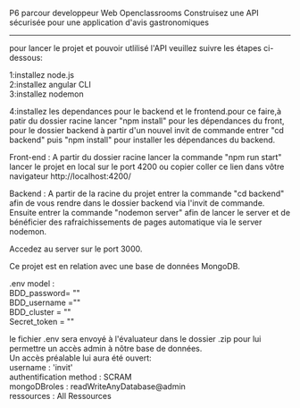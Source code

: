 P6 parcour developpeur Web Openclassrooms Construisez une API sécurisée pour une application d'avis gastronomiques

______________________________________________________________________________
pour lancer le projet et pouvoir utlilisé l'API veuillez suivre les étapes ci-dessous:

1:installez node.js  
2:installez angular CLI  
3:installez nodemon 


4:installez les dependances pour le backend et le frontend.pour ce faire,à patir du dossier racine lancer "npm install" pour les dépendances du front,
pour le dossier backend à partir d'un nouvel invit de commande entrer "cd backend" puis "npm install" pour installer les dépendances du backend.

Front-end : A partir du dossier racine lancer la commande "npm run start"
lancer le projet en local sur le port 4200 ou copier coller ce lien dans vôtre navigateur http://localhost:4200/

Backend : A partir de la racine du projet entrer la commande "cd backend" afin de vous rendre dans le dossier backend via l'invit de commande.
Ensuite entrer la commande "nodemon server" afin de lancer le server et de bénéficier des rafraichissements de pages automatique via le server nodemon.

Accedez au server sur le port 3000.

Ce projet est en relation avec une base de données MongoDB.

.env model :   
BDD_password= ""  
BDD_username =""  
BDD_cluster = ""  
Secret_token = ""  

le fichier .env sera envoyé à l'évaluateur dans le dossier .zip pour lui permettre un accès admin à nôtre base de données.  
Un accès préalable lui aura été ouvert:  
 username : 'invit'  
 authentification method : SCRAM   
 mongoDBroles : readWriteAnyDatabase@admin  
 ressources : All Ressources  


